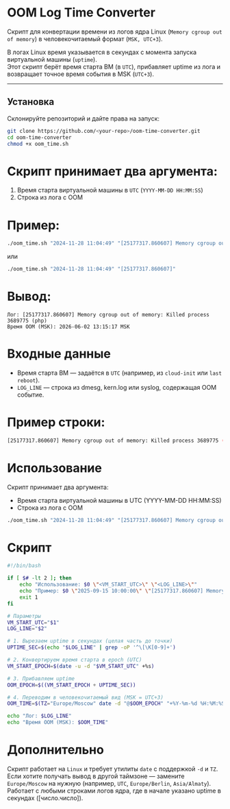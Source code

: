 # OOM Log Time Converter

Скрипт для конвертации времени из логов ядра Linux (`Memory cgroup out of memory`) в человекочитаемый формат (`MSK, UTC+3`).

В логах Linux время указывается в секундах с момента запуска виртуальной машины (`uptime`).  
Этот скрипт берёт время старта ВМ (в `UTC`), прибавляет uptime из лога и возвращает точное время события в MSK (`UTC+3`).

---

## Установка
Склонируйте репозиторий и дайте права на запуск:

```bash
git clone https://github.com/<your-repo>/oom-time-converter.git
cd oom-time-converter
chmod +x oom_time.sh
```

# Скрипт принимает два аргумента:
1) Время старта виртуальной машины в `UTC` (`YYYY-MM-DD HH:MM:SS`)
2) Строка из лога с OOM

# Пример:
```bash
./oom_time.sh "2024-11-28 11:04:49" "[25177317.860607] Memory cgroup out of memory: Killed process 3689775 (php)"
```
или
```bash
./oom_time.sh "2024-11-28 11:04:49" "[25177317.860607]"
```

# Вывод:
```
Лог: [25177317.860607] Memory cgroup out of memory: Killed process 3689775 (php)
Время OOM (MSK): 2026-06-02 13:15:17 MSK
```

# Входные данные
- Время старта ВМ — задаётся в `UTC` (например, из `cloud-init` или `last reboot`).
- `LOG_LINE` — строка из dmesg, kern.log или syslog, содержащая OOM событие.

# Пример строки:
```bash
[25177317.860607] Memory cgroup out of memory: Killed process 3689775 (php) total-vm:185960kB, anon-rss:105564kB, file-rss:22424kB, shmem-rss:0kB, UID:10000 pgtables:340kB oom_score_adj:-997
```
# Использование

Скрипт принимает два аргумента:
- Время старта виртуальной машины в UTC (YYYY-MM-DD HH:MM:SS)
- Строка из лога с OOM

```bash
./oom_time.sh "2024-11-28 11:04:49" "[25177317.860607] Memory cgroup out of memory: Killed process 3689775 (php)"
```

# Скрипт

```bash
#!/bin/bash

if [ $# -lt 2 ]; then
    echo "Использование: $0 \"<VM_START_UTC>\" \"<LOG_LINE>\""
    echo "Пример: $0 \"2025-09-15 10:00:00\" \"[25177317.860607] Memory cgroup out of memory: ...\""
    exit 1
fi

# Параметры
VM_START_UTC="$1"
LOG_LINE="$2"

# 1. Вырезаем uptime в секундах (целая часть до точки)
UPTIME_SEC=$(echo "$LOG_LINE" | grep -oP '^\[\K[0-9]+')

# 2. Конвертируем время старта в epoch (UTC)
VM_START_EPOCH=$(date -u -d "$VM_START_UTC" +%s)

# 3. Прибавляем uptime
OOM_EPOCH=$((VM_START_EPOCH + UPTIME_SEC))

# 4. Переводим в человекочитаемый вид (MSK = UTC+3)
OOM_TIME=$(TZ="Europe/Moscow" date -d "@$OOM_EPOCH" "+%Y-%m-%d %H:%M:%S %Z")

echo "Лог: $LOG_LINE"
echo "Время OOM (MSK): $OOM_TIME"
```

# Дополнительно

Скрипт работает на `Linux` и требует утилиты `date` с поддержкой `-d` и `TZ`.
Если хотите получать вывод в другой таймзоне — замените `Europe/Moscow` на нужную (например, `UTC`, `Europe/Berlin`, `Asia/Almaty`).
Работает с любыми строками логов ядра, где в начале указано uptime в секундах ([число.число]).
